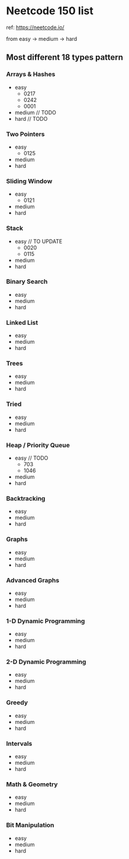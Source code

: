 # Neetcode 150 list

ref: https://neetcode.io/

from easy -> medium -> hard

## Most different 18 types pattern
### Arrays & Hashes
- easy
  - 0217
  - 0242
  - 0001
- medium // TODO
- hard // TODO

### Two Pointers
- easy
  - 0125
- medium
- hard

### Sliding Window
- easy
  - 0121
- medium
- hard

### Stack
- easy // TO UPDATE
  - 0020
  - 0115
- medium
- hard

### Binary Search
- easy
- medium
- hard

### Linked List
- easy
- medium
- hard

### Trees
- easy
- medium
- hard

### Tried
- easy
- medium
- hard

### Heap / Priority Queue
- easy // TODO
  - 703
  - 1046
- medium
- hard

### Backtracking
- easy
- medium
- hard

### Graphs
- easy
- medium
- hard

### Advanced Graphs
- easy
- medium
- hard

### 1-D Dynamic Programming
- easy
- medium
- hard

### 2-D Dynamic Programming
- easy
- medium
- hard

### Greedy
- easy
- medium
- hard

### Intervals
- easy
- medium
- hard

### Math & Geometry
- easy
- medium
- hard

### Bit Manipulation
- easy
- medium
- hard
